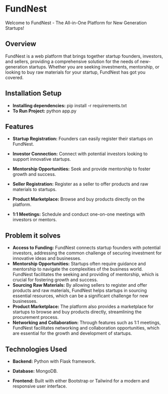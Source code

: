 # FundNest

Welcome to FundNest - The All-in-One Platform for New Generation Startups!

## Overview

FundNest is a web platform that brings together startup founders, investors, and sellers, providing a comprehensive solution for the needs of new-generation startups. Whether you are seeking investments, mentorship, or looking to buy raw materials for your startup, FundNest has got you covered.

## Installation Setup
- **Installing dependencies:** pip install -r requirements.txt
- **To Run Project:** python app.py
## Features

- **Startup Registration:** Founders can easily register their startups on FundNest.

- **Investor Connection:** Connect with potential investors looking to support innovative startups.

- **Mentorship Opportunities:** Seek and provide mentorship to foster growth and success.

- **Seller Registration:** Register as a seller to offer products and raw materials to startups.

- **Product Marketplace:** Browse and buy products directly on the platform.

- **1:1 Meetings:** Schedule and conduct one-on-one meetings with investors or mentors.

## Problem it solves
- **Access to Funding:** FundNest connects startup founders with potential investors, addressing the common challenge of securing investment for innovative ideas and businesses.
- **Mentorship Opportunities:** Startups often require guidance and mentorship to navigate the complexities of the business world. FundNest facilitates the seeking and providing of mentorship, which is crucial for fostering growth and success.
- **Sourcing Raw Materials:** By allowing sellers to register and offer products and raw materials, FundNest helps startups in sourcing essential resources, which can be a significant challenge for new businesses.
- **Product Marketplace:** The platform also provides a marketplace for startups to browse and buy products directly, streamlining the procurement process.
- **Networking and Collaboration:** Through features such as 1:1 meetings, FundNest facilitates networking and collaboration opportunities, which are essential for the growth and development of startups.

## Technologies Used

- **Backend:** Python with Flask framework.

- **Database:** MongoDB.

- **Frontend:** Built with either Bootstrap or Tailwind for a modern and responsive user interface.
